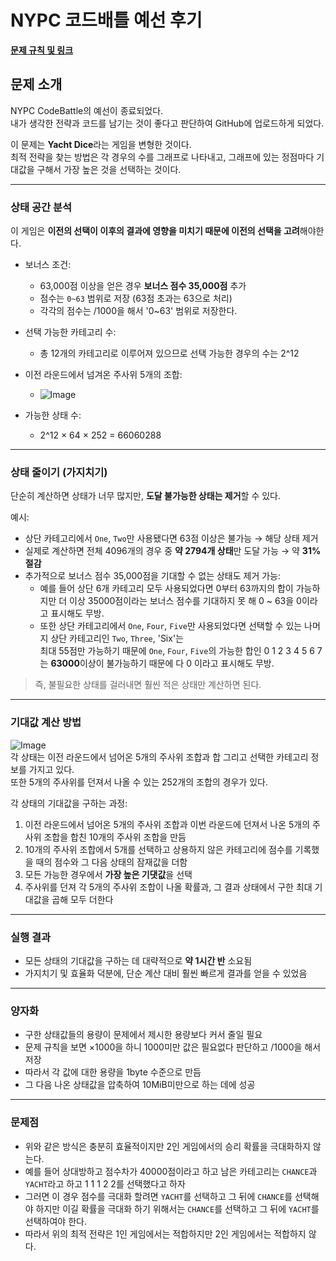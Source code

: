 # NYPC 코드배틀 예선 후기

**[문제 규칙 및 링크](https://nypc.github.io/2025-codebattle/online_1)**


## 문제 소개
NYPC CodeBattle의 예선이 종료되었다.  
내가 생각한 전략과 코드를 남기는 것이 좋다고 판단하여 GitHub에 업로드하게 되었다.  

이 문제는 **Yacht Dice**라는 게임을 변형한 것이다.  
최적 전략을 찾는 방법은 각 경우의 수를 그래프로 나타내고, 그래프에 있는 정점마다 기대값을 구해서 가장 높은 것을 선택하는 것이다.

---

### 상태 공간 분석
이 게임은 **이전의 선택이 이후의 결과에 영향을 미치기 때문에 이전의 선택을 고려**해야한다.  

- 보너스 조건:  
  - 63,000점 이상을 얻은 경우 **보너스 점수 35,000점** 추가
  - 점수는 `0~63` 범위로 저장 (63점 초과는 63으로 처리)
  - 각각의 점수는 /1000을 해서 '0~63' 범위로 저장한다.

- 선택 가능한 카테고리 수:  
  - 총 12개의 카테고리로 이루어져 있으므로 선택 가능한 경우의 수는 2^12

- 이전 라운드에서 넘겨온 주사위 5개의 조합:
  -  ![Image](https://github.com/user-attachments/assets/cad77fda-e2dd-4e68-8a7c-20abc95914e7)

- 가능한 상태 수:
  - 2^12 × 64 × 252 = 66060288
---

### 상태 줄이기 (가지치기)
단순히 계산하면 상태가 너무 많지만, **도달 불가능한 상태는 제거**할 수 있다.

예시:
- 상단 카테고리에서 `One`, `Two`만 사용됐다면 63점 이상은 불가능 → 해당 상태 제거
- 실제로 계산하면 전체 4096개의 경우 중 **약 2794개 상태**만 도달 가능 → 약 **31% 절감**
- 추가적으로 보너스 점수 35,000점을 기대할 수 없는 상태도 제거 가능: 
  - 예를 들어 상단 6개 카테고리 모두 사용되었다면 0부터 63까지의 합이 가능하지만 더 이상 35000점이라는 보너스 점수를
    기대하지 못 해 0 ~ 63을 0이라고 표시해도 무방.
  - 또한 상단 카테고리에서 `One`, `Four`, `Five`만 사용되었다면 선택할 수 있는 나머지 상단 카테고리인 `Two`, `Three`, 'Six'는  
    최대 55점만 가능하기 때문에 `One`, `Four`, `Five`의 가능한 합인 0 1 2 3 4 5 6 7는 **63000**이상이 불가능하기 때문에 다 0
    이라고 표시해도 무방.

> 즉, 불필요한 상태를 걸러내면 훨씬 적은 상태만 계산하면 된다.

---

### 기대값 계산 방법
![Image](https://github.com/user-attachments/assets/00959530-e34c-4dec-b5ac-7737a4867311)  
각 상태는 이전 라운드에서 넘어온 5개의 주사위 조합과 합 그리고 선택한 카테고리 정보를 가지고 있다.  
또한 5개의 주사위를 던져서 나올 수 있는 252개의 조합의 경우가 있다. 

각 상태의 기대값을 구하는 과정:
1. 이전 라운드에서 넘어온 5개의 주사위 조합과 이번 라운드에 던져서 나온 5개의 주사위 조합을 합친
   10개의 주사위 조합을 만듬
2. 10개의 주사위 조합에서 5개를 선택하고 상용하지 않은 카테고리에 점수를 기록했을 때의 점수와 그 다음 상태의 잠재값을 더함
3. 모든 가능한 경우에서 **가장 높은 기댓값**을 선택
4. 주사위를 던져 각 5개의 주사위 조합이 나올 확률과, 그 결과 상태에서 구한 최대 기대값을 곱해 모두 더한다

---

### 실행 결과
- 모든 상태의 기대값을 구하는 데 대략적으로 **약 1시간 반** 소요됨
- 가지치기 및 효율화 덕분에, 단순 계산 대비 훨씬 빠르게 결과를 얻을 수 있었음

---

### 양자화
- 구한 상태값들의 용량이 문제에서 제시한 용량보다 커서 줄일 필요
- 문제 규칙을 보면 ×1000을 하니 1000미만 값은 필요없다 판단하고 /1000을 해서 저장
- 따라서 각 값에 대한 용량을 1byte 수준으로 만듬
- 그 다음 나온 상태값을 압축하여 10MiB미만으로 하는 데에 성공

---

### 문제점
- 위와 같은 방식은 충분히 효율적이지만 2인 게임에서의 승리 확률을 극대화하지 않는다.
- 예를 들어 상대방하고 점수차가 40000점이라고 하고 남은 카테고리는 `CHANCE`과 `YACHT`라고 하고 1 1 1 2 2를 선택했다고 하자
- 그러면 이 경우 점수를 극대화 할려면 `YACHT`를 선택하고 그 뒤에 `CHANCE`를 선택해야 하지만 이길 확률을 극대화 하기 위해서는
  `CHANCE`를 선택하고 그 뒤에 `YACHT`를 선택하여야 한다.
- 따라서 위의 최적 전략은 1인 게임에서는 적합하지만 2인 게임에서는 적합하지 않다. 
